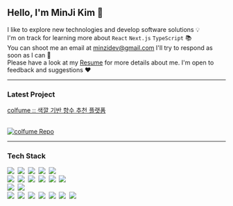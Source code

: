 <h2>Hello, I'm MinJi Kim 👋</h2>

I like to explore new technologies and develop software solutions 💡
<br />
I'm on track for learning more about `React` `Next.js` `TypeScript` 📚
<br />
You can shoot me an email at <a href="mailto:minzidev@gmail.com">minzidev@gmail.com</a> I'll try to respond as soon as I can 💌
<br />
Please have a look at my <a href="https://minzidev.notion.site/2081d7b2927e4953becd4109163ed0b3">Resume</a> for more details about me. I'm open to feedback and suggestions ❤

<hr />

<h3>Latest Project</h3>

<a href="https://www.colfume.co.kr/">
 colfume :: 색깔 기반 향수 추천 플랫폼
</a>

<br />
<br />

[![colfume Repo](https://github-readme-stats.vercel.app/api/pin/?username=mnxmnz&repo=colfume-frontend)](https://github.com/mnxmnz/colfume-frontend)

<hr />

<h3>Tech Stack</h3>

<p>
 <img src="https://img.shields.io/badge/HTML5-f16524?style=flat-square&logo=HTML5&logoColor=white"/>&nbsp 
 <img src="https://img.shields.io/badge/CSS3-28a4d8?style=flat-square&logo=CSS3&logoColor=white"/>&nbsp 
 <img src="https://img.shields.io/badge/Bootstrap4-6e43a3?style=flat-square&logo=Bootstrap&logoColor=white"/>&nbsp 
 <img src="https://img.shields.io/badge/JavaScript-f7e018?style=flat-square&logo=JavaScript&logoColor=white"/>&nbsp 
 <img src="https://img.shields.io/badge/TypeScript-2d79c7?style=flat-square&logo=TypeScript&logoColor=white"/>&nbsp 
 <br>
 <img src="https://img.shields.io/badge/React-7ddfff?style=flat-square&logo=React&logoColor=black"/>&nbsp
 <img src="https://img.shields.io/badge/Recoil-3578e5?style=flat-square&logo=React&logoColor=white"/>&nbsp
 <img src="https://img.shields.io/badge/Redux-7649bb?style=flat-square&logo=Redux&logoColor=white"/>&nbsp 
 <img src="https://img.shields.io/badge/styled-e084c6?style=flat-square&logo=styled-components&logoColor=white"/>&nbsp 
 <img src="https://img.shields.io/badge/Next.js-black?style=flat-square&logo=Next.js&logoColor=white"/>&nbsp 
 <img src="https://img.shields.io/badge/Vercel-black?style=flat-square&logo=Vercel&logoColor=white"/>&nbsp 
 <br>
 <img src="https://img.shields.io/badge/Python-3773a4?style=flat-square&logo=Python&logoColor=white"/>&nbsp 
 <img src="https://img.shields.io/badge/Express-3e863d?style=flat-square&logo=Express&logoColor=white"/>&nbsp 
 <br>
 <img src="https://img.shields.io/badge/Git-f05030?style=flat-square&logo=Git&logoColor=white"/>&nbsp 
 <img src="https://img.shields.io/badge/GitHub-black?style=flat-square&logo=GitHub&logoColor=white"/>&nbsp
 <img src="https://img.shields.io/badge/Miro-ffd02f?style=flat-square&logo=Miro&logoColor=black"/>&nbsp 
 <img src="https://img.shields.io/badge/Slack-4a154b?style=flat-square&logo=Slack&logoColor=white"/>&nbsp
 <img src="https://img.shields.io/badge/Trello-0079bf?style=flat-square&logo=Trello&logoColor=white"/>&nbsp
 <img src="https://img.shields.io/badge/Notion-black?style=flat-square&logo=Notion&logoColor=white"/>&nbsp 
 <img src="https://img.shields.io/badge/Figma-a259ff?style=flat-square&logo=Figma&logoColor=white"/>&nbsp 
</p>
